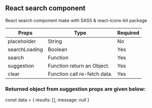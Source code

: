 
## React search component
React search component make with SASS & react-icons-kit package  

| Props         | Type     | Required |
| ------------- | -------- | -------- |
| placeholder   | String   | No  |
| searchLoading | Boolean  | Yes |
| search        | Function | Yes |
| suggestion    | Function return an Object. | Yes |                  
| clear | Function call re-fetch data. | Yes |

### Returned object from suggestion props are given below:

const data = {
    results: [],
    message: null
}
